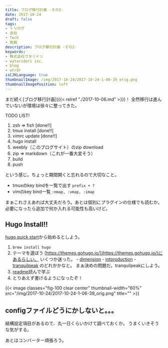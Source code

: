```yaml
---
title: ブログ移行計画 -その2-
date: 2017-10-24
draft: false
tags:
- トリログ
- 会社
- Tech
- 挑戦
description: ブログ移行計画 -その2-
keywords:
- 株式会社ワタリドリ
- wataridori inc.
- blog
- wtrdr
isCJKLanguage: true
thumbnailImage: /img/2017-10-24/2017-10-24-1-06-39_orig.png
thumbnailImagePosition: left
---
```

まだ続く[ブログ移行計画]({{< relref "./2017-10-06.md" >}})！
全然移行は進んでいないが環境は徐々に整ってきた。

TODO LIST!

1. zsh => fish [done!!]
1. tmux install [done!!]
1. vimrc update [done!!]
1. hugo install
1. weebly（このブログサイト）のzip download
1. zip => markdown（これが一番大変そう）
1. build
1. push

という感じ。ちょっと期間開くと忘れるので大切なこと。

- tmuxのkey bindを一覧で出す
      `prefix + ?`
- vimのkey bind一覧
      `:nmap, :vmap, :imap`

まぁこれさえあれば大丈夫だろう。あとは個別にプラグインの仕様でも読むか。
必要になったら追加で何か入れる可能性も高いけど。

## Hugo Install!!
[hugo quick start](https://gohugo.io/getting-started/quick-start/)から始めるとしよう。

1. `brew install hugo`
1. テーマを選ぼう
      [https://themes.gohugo.io/](https://themes.gohugo.io/)にあるらしい。
      いくつか迷った。
        - [dimension](https://themes.gohugo.io/dimension/)
        - [intoroduction](https://themes.gohugo.io/hugo-theme-introduction/)
        - [tranquilpeak](https://themes.gohugo.io/hugo-tranquilpeak-theme/)
      のどれかかなと。
      まぁ決めの問題だ。tranquilpeakにしよう。
1. [readme](https://github.com/kakawait/hugo-tranquilpeak-theme/blob/master/docs/user.md)読んで学ぶ
1. とりあえず書けるようになったぞ！

{{< image classes="fig-100 clear center" thumbnail-width="60%" src="/img/2017-10-24/2017-10-24-1-06-39_orig.png" title="" >}}

## configファイルどうにかしないと。。。
結構設定項目があるので、丸一日くらいかけて調べておくか。
うまくいきそうな気がする。

あとはコンバーター頑張ろう。
